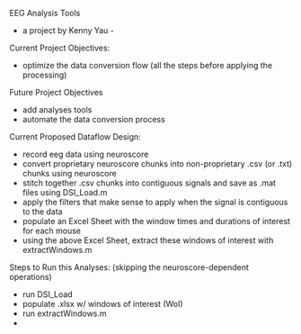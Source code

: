 EEG Analysis Tools
- a project by Kenny Yau -

Current Project Objectives:
- optimize the data conversion flow (all the steps before applying the processing)

Future Project Objectives
- add analyses tools
- automate the data conversion process

Current Proposed Dataflow Design:
- record eeg data using neuroscore
- convert proprietary neuroscore chunks into non-proprietary .csv (or .txt) chunks using neuroscore
- stitch together .csv chunks into contiguous signals and save as .mat files using DSI_Load.m
- apply the filters that make sense to apply when the signal is contiguous to the data
- populate an Excel Sheet with the window times and durations of interest for each mouse
- using the above Excel Sheet, extract these windows of interest with extractWindows.m

Steps to Run this Analyses:
(skipping the neuroscore-dependent operations)
- run DSI_Load
- populate .xlsx w/ windows of interest (WoI)
- run extractWindows.m
-